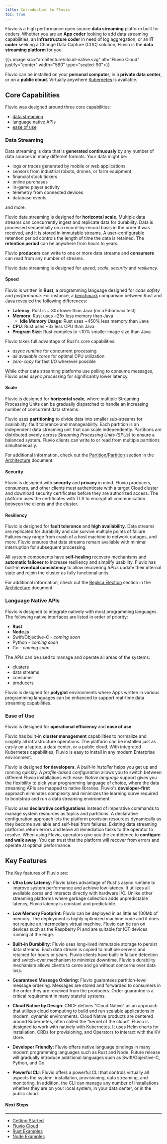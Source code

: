```yaml
---
title: Introduction to Fluvio
toc: true
---
```



Fluvio is a high performance open source **data streaming** platform built for coders. Whether you are an **App coder** looking to add data streaming capabilities, an **Infrastructure coder** in need of log aggregation, or an **IT coder** seeking a Change Data Capture (CDC) solution, Fluvio is the **data streaming platform** for you. 

{{< image src="architecture/cloud-native.svg" alt="Fluvio Cloud" justify="center" width="560" type="scaled-90">}}

Fluvio can be installed on your **personal computer**, in a **private data center**, or on a **public cloud**. Virtually anywhere <a href="https://kubernetes.io/" target="_blank">Kubernetes</a> is available.


## Core Capabilities

Fluvio was designed around three core capabilities:  

* [data streaming](#data-streaming)
* [language native APIs](#language-native-apis)
* [ease of use](#ease-of-use)


### Data Streaming

Data streaming is data that is **generated continuously** by any number of data sources in many different formats. Your data might be:

* logs or traces generated by mobile or web applications
* sensors from industrial robots, drones, or farm equipment
* financial stock tickers
* online purchases
* in-game player activity
* telemetry from connected devices
* database events

and more.

Fluvio data streaming is designed for **horizontal scale**. Multiple data streams can concurrently ingest and replicate data for durability. Data is processed sequentially on a record-by-record basis in the order it was received, and it is stored in immutable streams. A user-configurable retention period controls the length of time the data is retained. The **retention period** can be anywhere from hours to years.

Fluvio **producers** can write to one or more data streams and **consumers** can read from any number of streams.

Fluvio data streaming is designed for _speed_, _scale_, _security_ and _resiliency_.


#### Speed

Fluvio is written in **Rust**, a programming language designed for _code safety_ and _performance_.  For instance, a [benchmark](https://medium.com/@dexterdarwich/comparison-between-java-go-and-rust-fdb21bd5fb7c) comparison between Rust and Java revealed the following differences:

* **Latency**:  Rust is ~ 30x lower than Java (on a Fibonnaci test)
* **Memory**: Rust uses ~25x less memory than Java 
    * **Idle Memory Usage**: Rust uses ~450% less memory than Java
* **CPU**: Rust uses ~3x less CPU than Java 
* **Program Size**: Rust compiles to ~10% smaller image size than Java

Fluvio takes full advantage of Rust's core capabilities: 

* _async runtime_ for concurrent processing 
* _all available cores_ for optimal CPU utilization
* _zero-copy_ for fast I/O wherever possible

While other data streaming platforms use polling to consume messages, Fluvio uses *async processing* for significantly lower latency.


#### Scale

Fluvio is designed for **horizontal scale**, where multiple Streaming Processing Units can be gradually dispatched to handle an increasing number of concurrent data streams.

Fluvio uses **partitioning** to divide data into smaller sub-streams for availability, fault tolerance and manageability. Each partition is an independent data streaming unit that can scale independently. Partitions are distributed evenly across _Streaming Processing Units (SPUs)_ to ensure a balanced system. Fluvio clients can write to or read from multiple partitions simultaneously.

For additional information, check out the [Partition/Partition](/docs/architecture/topics-partitions/) section in the [Architecture](/docs/architecture) document.


#### Security

Fluvio is designed with **security** and **privacy** in mind. Fluvio producers, consumers, and other clients must authenticate with a target Cloud cluster and download security certificates before they are authorized access. The platform uses the certificates with TLS to encrypt all communication between the clients and the cluster.


#### Resiliency

Fluvio is designed for **fault tolerance** and **high availability**. Data streams are replicated for durability and can survive multiple points of failure. Failures may range from crash of a host machine to network outages, and more. Fluvio ensures that data streams remain available with minimal interruption for subsequent processing.

All system components have **self-healing** recovery mechanisms and **automatic failover** to increase resiliency and simplify usability. Fluvio has built-in **eventual consistency** to allow recovering _SPUs_ update their internal state and rejoin the cluster as fully functional units.

For additional information, check out the [Replica Election](/docs/architecture/replica-election/) section in the [Architecture](/docs/architecture) document.


### Language Native APIs

Fluvio is designed to integrate natively with most programming languages.  The following native interfaces are listed in order of priority:

* **Rust**
* **Node.js**
* Swift/Objective-C - *coming soon*
* Python - *coming soon*
* Go - *coming soon*

The APIs can be used to manage and operate all areas of the systems:

* clusters
* data streams
* consumer
* producers

Fluvio is designed for **polyglot** environments where Apps written in various programming languages can be enhanced to support real-time data streaming capabilities.


### Ease of Use

Fluvio is designed for **operational efficiency** and **ease of use**.  

Fluvio has built-in **cluster management** capabilities to normalize and simplify all infrastructure operations. The platform can be installed just as easily on a laptop, a data center, or a public cloud. With integrated Kubernetes capabilities, Fluvio is easy to install in any modern Enterprise environment.

Fluvio is designed **for developers**. A _built-in installer_ helps you get up and running quickly. A _profile-based configuration_ allows you to switch between different Fluvio installations with ease. _Native language_ support gives you the flexibility to pick your programming language of choice, where the data streaming APIs are mapped to native libraries. Fluvio's **developer-first** approach eliminates complexity and minimizes the learning curve required to bootstrap and run a data streaming environment.

Fluvio uses **declarative configurations** instead of imperative commands to manage system resources as topics and partitions. A declarative configuration approach lets the platform provision resources dynamically as they become available and self-heal from failures. Existing data streaming platforms return errors and leave all remediation tasks to the operator to resolve. When using Fluvio, operators give you the confidence to **configure and walk away**. You can trust that the platform will recover from errors and operate at optimal performance.

## Key Features

The Key features of Fluvio are:

* **Ultra Low Latency**: Fluvio takes advantage of Rust's async runtime to improve system performance and achieve low latency. It utilizes all available cores and interacts directly with hardware I/O. Unlike other streaming platforms where garbage collection adds unpredictable latency, Fluvio latency is constant and predictable. 

* **Low Memory Footprint**: Fluvio can be deployed in as little as 100Mb of memory. The deployment is highly optimized machine code and it does not require an intermediary virtual machine. Fluvio can be run on devices such as the Raspberry Pi and are suitable for IOT devices running at the edge.

* **Built-in Durability**: Fluvio uses long-lived immutable storage to persist data streams. Each data stream is copied to multiple servers and retained for hours or years. Fluvio clients have built-in failure detection and switch-over mechanism to minimize downtime. Fluvio's durability mechanism allows clients to come and go without concerns over data loss.

* **Guaranteed Message Ordering**: Fluvio guarantees partition-level message ordering. Messages are stored and forwarded to consumers in the order they are received from the producers. Order guarantee is a critical requirement in many stateful systems.

* **Cloud Native by Design**: CNCF defines “Cloud Native” as an approach that utilizes cloud computing to build and run scalable applications in modern, dynamic environments. Cloud Native products are centered around Kubernetes, often called the “kernel of the cloud”. Fluvio is designed to work with natively with Kubernetes. It uses Helm charts for installation, CRDs for provisioning, and Operators to interact with the KV store.

* **Developer Friendly**: Fluvio offers native language bindings in many modern programming languages such as Rust and Node. Future release will gradually introduce additional languages such as Swift/Objective-C, Python, and Go.

* **Powerful CLI**: Fluvio offers a powerful CLI that controls virtually all aspects the system: installation, provisioning, data streaming, and monitoring. In addition, the CLI can manage any number of installations whether they are on your local system, in your data center, or in the public cloud.


#### Next Steps
----------------
* [Getting Started](getting-started)
* [Fluvio Cloud](fluvio-cloud)
* [Rust Examples](rust-examples)
* [Node Examples](node-examples)
